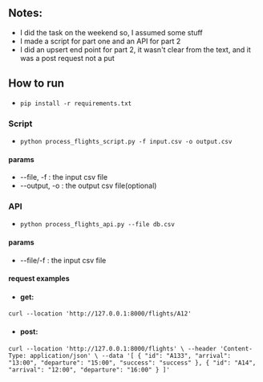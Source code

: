 ## Notes:  
* I did the task on the weekend so, I assumed some stuff
* I made a script for part one and an API for part 2
* I did an upsert end point for part 2, it wasn't clear from the text, and it was a post request not a put

## How to run

* `pip install -r requirements.txt`

### Script
* `python process_flights_script.py -f input.csv -o output.csv`
#### params
* --file, -f : the input csv file
* --output, -o : the output csv file(optional)

### API
* `python process_flights_api.py --file db.csv`
#### params
* --file/-f : the input csv file
#### request examples

* #### get: 
`curl --location 'http://127.0.0.1:8000/flights/A12'`  
* #### post: 
`curl --location 'http://127.0.0.1:8000/flights' \
--header 'Content-Type: application/json' \
--data '[
  {
    "id": "A133",
    "arrival": "13:00",
    "departure": "15:00",
    "success": "success"
  },
  {
    "id": "A14",
    "arrival": "12:00",
    "departure": "16:00"
  }
]'`

